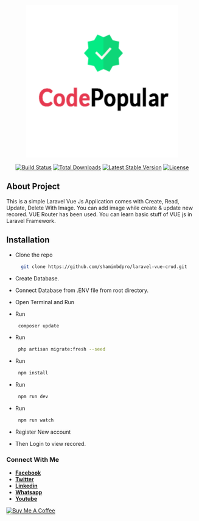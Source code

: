 <p align="center"><a href="https://codepopular.com/" target="_blank"><img src="logo-with-icon.png" width="400"></a></p>

<p align="center">
<a href="https://travis-ci.org/laravel/framework"><img src="https://travis-ci.org/laravel/framework.svg" alt="Build Status"></a>
<a href="https://packagist.org/packages/laravel/framework"><img src="https://img.shields.io/packagist/dt/laravel/framework" alt="Total Downloads"></a>
<a href="https://packagist.org/packages/laravel/framework"><img src="https://img.shields.io/packagist/v/laravel/framework" alt="Latest Stable Version"></a>
<a href="https://packagist.org/packages/laravel/framework"><img src="https://img.shields.io/packagist/l/laravel/framework" alt="License"></a>
</p>

## About Project

This is a simple Laravel Vue Js Application comes with Create, Read, Update, Delete With Image. You can add image while create & update new recored. VUE Router has been used.
You can learn basic stuff of VUE js in Laravel Framework.



## Installation
- Clone the repo
   ```sh
     git clone https://github.com/shamimbdpro/laravel-vue-crud.git
    ```
- Create Database.
- Connect Database from .ENV file from root directory.
- Open Terminal and Run 
- Run
   ```sh
    composer update
    ```

- Run
   ```sh
    php artisan migrate:fresh --seed
    ```

- Run
   ```sh
    npm install
    ```

- Run
   ```sh
    npm run dev
    ```

- Run
   ```sh
    npm run watch
    ```

- Register New account 
- Then Login to view recored.


### Connect With Me

- **[Facebook](https://facebook.com/codepopularOfficial/)**
- **[Twitter](https://twitter.com/codepopular)**
- **[Linkedin](https://www.linkedin.com/in/codepopular/)**
- **[Whatsapp](https://api.whatsapp.com/send?phone=8801794939992)**
- **[Youtube](https://www.youtube.com/codepopular?sub_confirmation=1)**


<a href="https://ko-fi.com/codepopular" target="_blank"><img src="https://www.buymeacoffee.com/assets/img/custom_images/orange_img.png" alt="Buy Me A Coffee" style="height: 41px !important;width: 174px !important;box-shadow: 0px 3px 2px 0px rgba(190, 190, 190, 0.5) !important;-webkit-box-shadow: 0px 3px 2px 0px rgba(190, 190, 190, 0.5) !important;" ></a>

